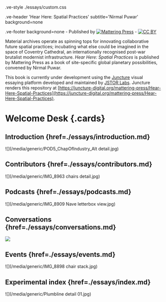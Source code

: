 .ve-style ./essays/custom.css

.ve-header 'Hear Here: Spatial Practices' subtitle='Nirmal Puwar' background=none

.ve-footer background=none
    - Published by [![Mattering Press](https://www.matteringpress.org/wp-content/themes/matteringpress/img/mattering-press.png)](https://www.matteringpress.org/)
    - [![CC BY](https://licensebuttons.net/l/by/4.0/88x31.png)](https://creativecommons.org/licenses/by/4.0/)

Material archives operate as spinning tops for innovating collaborative future spatial practices; incubating what else could be imagined in the space of Coventry Cathedral, an internationally recognised post-war brutalist modernist infrastructure. *Hear Here: Spatial Practices* is published by Mattering Press as a book of site-specific global planetary possibilities, convened by Nirmal Puwar.

This book is currently under development using the [Juncture](https://www.juncture-digital.org/) visual essaying platform developed and maintained by [JSTOR Labs](https://labs.jstor.org/). Juncture renders this repository at [https://juncture-digital.org/mattering-press/Hear-Here-Spatial-Practices](https://juncture-digital.org/mattering-press/Hear-Here-Spatial-Practices).

# Welcome Desk {.cards}

## Introduction {href=./essays/introduction.md}

![](/media/generic/POD5_ChapOfIndustry_Alt detail.jpg)

## Contributors {href=./essays/contributors.md}

![](/media/generic/IMG_8963 chairs detail.jpg)

## Podcasts {href=./essays/podcasts.md}

![](/media/generic/IMG_8909 Nave letterbox view.jpg)

## Conversations {href=./essays/conversations.md}

![](/media/generic/Chair_CU.jpg)

## Events {href=./essays/events.md}

![](/media/generic/IMG_8898 chair stack.jpg)

## Experimental index {href=./essays/index.md}

![](/media/generic/Plumbline detail 01.jpg)